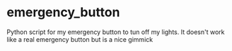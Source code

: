 # emergency_button
Python script for my emergency button to tun off my lights. It doesn't work like a real emergency button but is a nice gimmick
